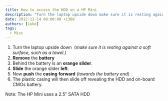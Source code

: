 ```yaml
---
title: How to access the HDD on a HP Mini
description: "Turn the laptop upside down make sure it is resting against a soft surface, such as a towel."
date: 2012-12-14 00:00:00 +1300
authors: [Luke]
tags:
  - Misc
---
```

  1. Turn the laptop upside down  (_make sure it is resting against a soft surface, such as a towel.)_
  2. **Remove** the **battery**
  3. Behind the battery is an **orange** **slider**.
  4. **Slide** the orange slider **left**.
  5. Now **push** the **casing** **forward** _(towards the battery end)_
  6. The plastic casing will then slide off revealing the HDD and on-board CMOs battery.

Note: The HP Mini uses a 2.5&#8243; SATA HDD
